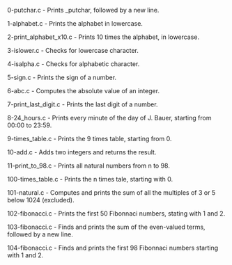 0-putchar.c - Prints _putchar, followed by a new line.

1-alphabet.c - Prints the alphabet in lowercase.

2-print_alphabet_x10.c - Prints 10 times the alphabet, in lowercase.

3-islower.c - Checks for lowercase character.

4-isalpha.c - Checks for alphabetic character.

5-sign.c - Prints the sign of a number.

6-abc.c - Computes the absolute value of an integer.

7-print_last_digit.c - Prints the last digit of a number.

8-24_hours.c - Prints every minute of the day of J. Bauer, starting from 00:00 to 23:59.

9-times_table.c - Prints the 9 times table, starting from 0.

10-add.c - Adds two integers and returns the result.

11-print_to_98.c - Prints all natural numbers from n to 98.

100-times_table.c - Prints the n times tale, starting with 0.

101-natural.c - Computes and prints the sum of all the multiples of 3 or 5 below 1024 (excluded).

102-fibonacci.c - Prints the first 50 Fibonnaci numbers, stating with 1 and 2.

103-fibonacci.c - Finds and prints the sum of the even-valued terms, followed by a new line.

104-fibonacci.c - Finds and prints the first 98 Fibonnaci numbers starting with 1 and 2.

